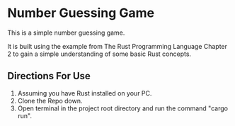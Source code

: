 # Number Guessing Game

This is a simple number guessing game. 

It is built using the example from The Rust Programming Language Chapter 2 to gain a simple understanding of some basic Rust concepts. 

## Directions For Use
1. Assuming you have Rust installed on your PC.
2. Clone the Repo down.
3. Open terminal in the project root directory and run the command "cargo run".